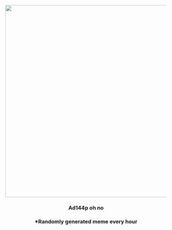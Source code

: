 <p align="center">
        <img src="https://i.redd.it/7kl7a24lhe091.gif" width="600" height="600">
        </p>
        <h3 align="center">Ad144p oh no</h3>
        <h3 align="center">*Randomly generated meme every hour</h3>
    